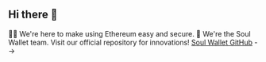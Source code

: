 ## Hi there 👋

🙋‍♀️ We're here to make using Ethereum easy and secure.
🌈 We're the Soul Wallet team.
Visit our official repository for innovations! [Soul Wallet GitHub](https://github.com/SoulWallet)
-->
